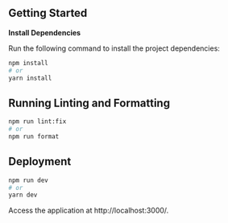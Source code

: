 ## Getting Started

**Install Dependencies**

Run the following command to install the project dependencies:

````bash
npm install
# or
yarn install
````

## Running Linting and Formatting

```bash
npm run lint:fix
# or
npm run format
```

## Deployment

```bash
npm run dev
# or
yarn dev
````

Access the application at http://localhost:3000/.
